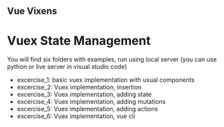 ## Vue Vixens 
# Vuex State Management
You will find six folders with examples, run using local server (you can use python or live server in visual studio code)
- excercise_1: basic vuex implementation with usual components
- excercise_2: Vuex implementation, insertion
- excercise_3: Vuex implementation, adding state
- excercise_4: Vuex implementation, adding mutations
- excercise_5: Vuex implementation, adding actions
- excercise_6: Vuex implementation, vue cli
